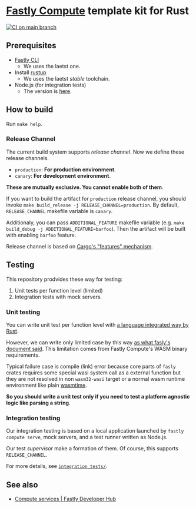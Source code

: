 # [Fastly Compute](https://docs.fastly.com/products/compute) template kit for Rust

[![CI on main branch](https://github.com/tetsuharuohzeki/fastly-compute-at-edge-template/actions/workflows/ci_on_main.yaml/badge.svg)](https://github.com/tetsuharuohzeki/fastly-compute-at-edge-template/actions/workflows/ci_on_main.yaml)

## Prerequisites

- [Fastly CLI](https://github.com/fastly/cli)
    - We uses the laetst one.
- Install [rustup](https://rustup.rs/)
    - We uses the laetst _stable_ toolchain.
- Node.js (for integration tests)
    - The version is [here](./integration_tests/.node-version).


## How to build

Run `make help`.


### Release Channel

The current build system supports _release channel_.
Now we define these release channels.

- `production`: **For production environment**.
- `canary`: **For development environment**.

**These are mutually exclusive. You cannot enable both of them**.

If you want to build the artifact for `production` release channel,
you should invoke `make build_release -j RELEASE_CHANNEL=production`.
By default, `RELEASE_CHANNEL` makefile variable is `canary`.

Additionaly, you can pass `ADDITIONAL_FEATURE` makefile variable (e.g. `make build_debug -j ADDITIONAL_FEATURE=barfoo`).
Then the artifact will be built with enabling `barfoo` feature.

Release channel is based on [Cargo's "features" mechanism](https://doc.rust-lang.org/cargo/reference/features.html).


## Testing

This repository prodvides these way for testing:

1. Unit tests per function level (limited)
2. Integration tests with mock servers.

### Unit testing

You can write unit test per function level with [a language integrated way by Rust](https://doc.rust-lang.org/book/ch11-01-writing-tests.html).

However, we can write only limited case by this way
[as what fasly's document said](https://developer.fastly.com/learning/compute/rust/#unit-testing).
This limitation comes from Fastly Compute's WASM binary requirements.

Typical failure case is compile (link) error because core parts of `fasly` crates requires
some special wasi system call as a external function but they are not resolved in non `wasm32-wasi` target
or a normal wasm runtime environment like plain [wasmtime](https://github.com/bytecodealliance/wasmtime).

__So you should write a unit test only if you need to test a platform agnostic logic like parsing a string__.

### Integration testing

Our integration testing is based on a local application launched by `fastly compute serve`,
mock servers, and a test runner written as Node.js.

Our test _supervisor_ make a formation of them.
Of course, this supports `RELEASE_CHANNEL`.

For more details, see [`integration_tests/`](./integration_tests).


## See also

- [Compute services | Fastly Developer Hub](https://developer.fastly.com/learning/compute/)
